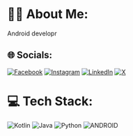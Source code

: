 # 👨‍💻 About Me:
Android developr


## 🌐 Socials:
[![Facebook](https://img.shields.io/badge/Facebook-%231877F2.svg?logo=Facebook&logoColor=white)](https://facebook.com/deep.sk.9250) [![Instagram](https://img.shields.io/badge/Instagram-%23E4405F.svg?logo=Instagram&logoColor=white)](https://instagram.com/moni_feels) [![LinkedIn](https://img.shields.io/badge/LinkedIn-%230077B5.svg?logo=linkedin&logoColor=white)](https://linkedin.com/in/md-monibur-haque-3a33151aa) [![X](https://img.shields.io/badge/Twitter-%231DA1F2.svg?logo=Twitter&logoColor=white)](https://twitter.com/MoniburH) 

# 💻 Tech Stack:
![Kotlin](https://img.shields.io/badge/kotlin-%230095D5.svg?style=for-the-badge&logo=kotlin&logoColor=white) ![Java](https://img.shields.io/badge/java-%23ED8B00.svg?style=for-the-badge&logo=java&logoColor=white) ![Python](https://img.shields.io/badge/python-3670A0?style=for-the-badge&logo=python&logoColor=ffdd54) ![ANDROID](https://img.shields.io/badge/android-%2320232a.svg?style=for-the-badge&logo=android&logoColor=%a4c639)


<!-- Proudly created with GPRM ( https://gprm.itsvg.in ) -->
